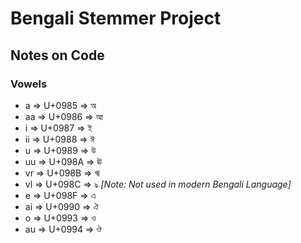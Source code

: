 # Bengali Stemmer Project


## Notes on Code

### Vowels

* a  => U+0985 => অ   
* aa => U+0986 => আ 
* i  => U+0987 => ই 
* ii => U+0988 => ঈ 
* u  => U+0989 => উ 
* uu => U+098A => ঊ 
* vr => U+098B => ঋ 
* vl => U+098C => ঌ *[Note: Not used in modern Bengali Language]* 
* e  => U+098F => এ 
* ai => U+0990 => ঐ 
* o  => U+0993 => ও 
* au => U+0994 => ঔ 

